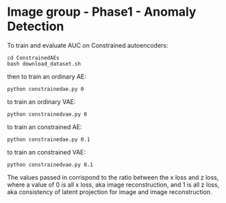 # Image group - Phase1 - Anomaly Detection

To train and evaluate AUC on Constrained autoencoders:

    cd ConstrainedAEs
    bash download_dataset.sh

then to train an ordinary AE:

    python constrainedae.py 0

to train an ordinary VAE:

    python constrainedvae.py 0

to train an constrained AE:

    python constrainedae.py 0.1

to train an constrained VAE:

    python constrainedvae.py 0.1

The values passed in corrispond to the ratio between the x loss and z loss, where a value of 0 is all x loss, aka image reconstruction, and 1 is all z loss, aka consistency of latent projection for image and image reconstruction.

